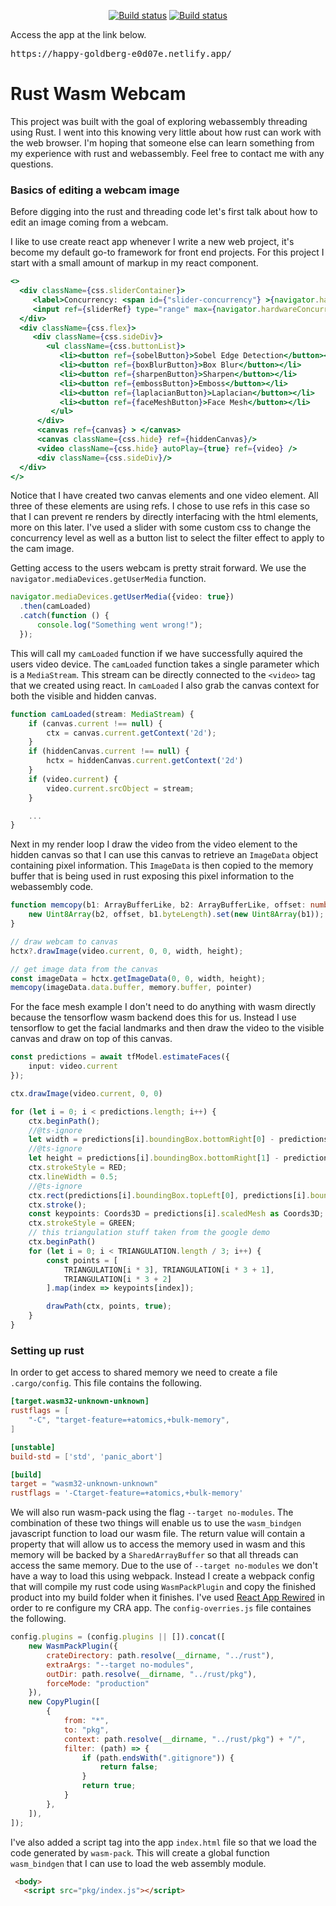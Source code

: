 <p align="center">
  <a href="https://travis-ci.org/richwandell/rust_wasm_webcam"><img src="https://img.shields.io/travis/richwandell/rust_wasm_webcam/master.svg" alt="Build status" /></a>
  <a href="https://app.netlify.com/sites/happy-goldberg-e0d07e/deploys"><img src="https://img.shields.io/netlify/a0b4c13d-6cc7-4b49-9285-b33d148b9ac0" alt="Build status" /></a> 
</p>

Access the app at the link below.
<pre>https://happy-goldberg-e0d07e.netlify.app/</pre>

# Rust Wasm Webcam
This project was built with the goal of exploring webassembly threading using Rust. I went into this knowing very little about how rust can work with the web browser. I'm hoping that someone else can learn something from my experience with rust and webassembly. Feel free to contact me with any questions.


### Basics of editing a webcam image 
Before digging into the rust and threading code let's first talk about how to edit an image coming from a webcam. 

I like to use create react app whenever I write a new web project, it's become my default go-to framework for front end projects. For this project I start with a small amount of markup in my react component. 

```jsx
<>
  <div className={css.sliderContainer}>
     <label>Concurrency: <span id={"slider-concurrency"} >{navigator.hardwareConcurrency}</span></label>
     <input ref={sliderRef} type="range" max={navigator.hardwareConcurrency} min={1} className={css.slider} />
  </div>
  <div className={css.flex}>
     <div className={css.sideDiv}>
        <ul className={css.buttonList}>
           <li><button ref={sobelButton}>Sobel Edge Detection</button></li>
           <li><button ref={boxBlurButton}>Box Blur</button></li>
           <li><button ref={sharpenButton}>Sharpen</button></li>
           <li><button ref={embossButton}>Emboss</button></li>
           <li><button ref={laplacianButton}>Laplacian</button></li>
           <li><button ref={faceMeshButton}>Face Mesh</button></li>
         </ul>
      </div>
      <canvas ref={canvas} > </canvas>
      <canvas className={css.hide} ref={hiddenCanvas}/>
      <video className={css.hide} autoPlay={true} ref={video} />
      <div className={css.sideDiv}/>
  </div>
</>
```

Notice that I have created two canvas elements and one video element. All three of these elements are using refs. I chose to use refs in this case so that I can prevent re renders by directly interfacing with the html elements, more on this later. I've used a slider with some custom css to change the concurrency level as well as a button list to select the filter effect to apply to the cam image.

Getting access to the users webcam is pretty strait forward. We use the `navigator.mediaDevices.getUserMedia` function.
```typescript
navigator.mediaDevices.getUserMedia({video: true})
  .then(camLoaded)
  .catch(function () {
      console.log("Something went wrong!");
  });
```
This will call my `camLoaded` function if we have successfully aquired the users video device. The `camLoaded` function takes a single parameter which is a `MediaStream`. This stream can be directly connected to the `<video>` tag that we created using react. In `camLoaded` I also grab the canvas context for both the visible and hidden canvas. 

```typescript
function camLoaded(stream: MediaStream) {
    if (canvas.current !== null) {
        ctx = canvas.current.getContext('2d');
    }
    if (hiddenCanvas.current !== null) {
        hctx = hiddenCanvas.current.getContext('2d')
    }
    if (video.current) {
        video.current.srcObject = stream;
    }

    ...
}
```

Next in my render loop I draw the video from the video element to the hidden canvas so that I can use this canvas to retrieve an `ImageData` object containing pixel information. This `ImageData` is then copied to the memory buffer that is being used in rust exposing this pixel information to the webassembly code.
```typescript
function memcopy(b1: ArrayBufferLike, b2: ArrayBufferLike, offset: number) {
    new Uint8Array(b2, offset, b1.byteLength).set(new Uint8Array(b1));
}

// draw webcam to canvas
hctx?.drawImage(video.current, 0, 0, width, height);

// get image data from the canvas
const imageData = hctx.getImageData(0, 0, width, height);
memcopy(imageData.data.buffer, memory.buffer, pointer)
```

For the face mesh example I don't need to do anything with wasm directly because the tensorflow wasm backend does this for us. Instead I use tensorflow to get the facial landmarks and then draw the video to the visible canvas and draw on top of this canvas.
```typescript
const predictions = await tfModel.estimateFaces({
    input: video.current
});

ctx.drawImage(video.current, 0, 0)

for (let i = 0; i < predictions.length; i++) {
    ctx.beginPath();
    //@ts-ignore
    let width = predictions[i].boundingBox.bottomRight[0] - predictions[i].boundingBox.topLeft[0]
    //@ts-ignore
    let height = predictions[i].boundingBox.bottomRight[1] - predictions[i].boundingBox.topLeft[1]
    ctx.strokeStyle = RED;
    ctx.lineWidth = 0.5;
    //@ts-ignore
    ctx.rect(predictions[i].boundingBox.topLeft[0], predictions[i].boundingBox.topLeft[1], width, height);
    ctx.stroke();
    const keypoints: Coords3D = predictions[i].scaledMesh as Coords3D;
    ctx.strokeStyle = GREEN;
    // this triangulation stuff taken from the google demo
    ctx.beginPath()
    for (let i = 0; i < TRIANGULATION.length / 3; i++) {
        const points = [
            TRIANGULATION[i * 3], TRIANGULATION[i * 3 + 1],
            TRIANGULATION[i * 3 + 2]
        ].map(index => keypoints[index]);

        drawPath(ctx, points, true);
    }
}
```
### Setting up rust 
In order to get access to shared memory we need to create a file `.cargo/config`. This file contains the following.
```toml
[target.wasm32-unknown-unknown]
rustflags = [
    "-C", "target-feature=+atomics,+bulk-memory",
]

[unstable]
build-std = ['std', 'panic_abort']

[build]
target = "wasm32-unknown-unknown"
rustflags = '-Ctarget-feature=+atomics,+bulk-memory'
```
We will also run wasm-pack using the flag `--target no-modules`. The combination of these two things will enable us to use the `wasm_bindgen` javascript function to load our wasm file. The return value will contain a property that will allow us to access the memory used in wasm and this memory will be backed by a `SharedArrayBuffer` so that all threads can access the same memory. Due to the use of `--target no-modules` we don't have a way to load this using webpack. Instead I create a webpack config that will compile my rust code using `WasmPackPlugin` and copy the finished product into my build folder when it finishes. I've used [React App Rewired](https://www.npmjs.com/package/react-app-rewired) in order to re configure my CRA app. The `config-overries.js` file containes the following.

```javascript
config.plugins = (config.plugins || []).concat([
    new WasmPackPlugin({
        crateDirectory: path.resolve(__dirname, "../rust"),
        extraArgs: "--target no-modules",
        outDir: path.resolve(__dirname, "../rust/pkg"),
        forceMode: "production"
    }),
    new CopyPlugin([
        {
            from: "*",
            to: "pkg",
            context: path.resolve(__dirname, "../rust/pkg") + "/",
            filter: (path) => {
                if (path.endsWith(".gitignore")) {
                    return false;
                }
                return true;
            }
        },
    ]),
]);
```
I've also added a script tag into the app  `index.html` file so that we load the code generated by `wasm-pack`. This will create a global function `wasm_bindgen` that I can use to load the web assembly module.
```html
 <body>
   <script src="pkg/index.js"></script>
```


